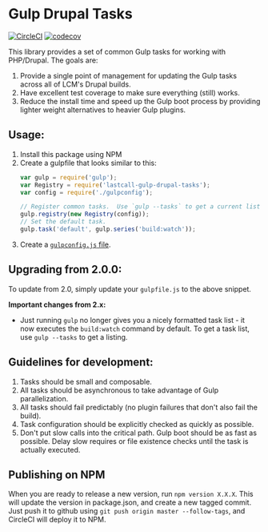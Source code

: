 Gulp Drupal Tasks
=================

[![CircleCI](https://circleci.com/gh/LastCallMedia/gulp-drupal-tasks.svg?style=svg)](https://circleci.com/gh/LastCallMedia/gulp-drupal-tasks) 
[![codecov](https://codecov.io/gh/LastCallMedia/gulp-drupal-tasks/branch/master/graph/badge.svg)](https://codecov.io/gh/LastCallMedia/gulp-drupal-tasks)

This library provides a set of common Gulp tasks for working with PHP/Drupal. The goals are:

1. Provide a single point of management for updating the Gulp tasks across all of LCM's Drupal builds.
2. Have excellent test coverage to make sure everything (still) works.
3. Reduce the install time and speed up the Gulp boot process by providing lighter weight alternatives to heavier Gulp plugins.

Usage:
------
1. Install this package using NPM
2. Create a gulpfile that looks similar to this:
    ```javascript
    var gulp = require('gulp');
    var Registry = require('lastcall-gulp-drupal-tasks');
    var config = require('./gulpconfig');
    
    // Register common tasks.  Use `gulp --tasks` to get a current list.
    gulp.registry(new Registry(config));
    // Set the default task.
    gulp.task('default', gulp.series('build:watch'));
    ```
3.  Create a [`gulpconfig.js` file](docs/config-reference.js).

Upgrading from 2.0.0:
---------------------
To update from 2.0, simply update your `gulpfile.js` to the above snippet.

**Important changes from 2.x:**

- Just running `gulp` no longer gives you a nicely formatted task list - it now executes the `build:watch` command by default. To get a task list, use `gulp --tasks` to get a listing.

Guidelines for development:
--------------------------
1. Tasks should be small and composable.
2. All tasks should be asynchronous to take advantage of Gulp parallelization.
3. All tasks should fail predictably (no plugin failures that don't also fail the build).
4. Task configuration should be explicitly checked as quickly as possible.
5. Don't put slow calls into the critical path.  Gulp boot should be as fast as possible.  Delay slow requires or file existence checks until the task is actually executed.

Publishing on NPM
-----------------
When you are ready to release a new version, run `npm version X.X.X`.  This will update the version in package.json, and create a new tagged commit.  Just push it to github using `git push origin master --follow-tags`, and CircleCI will deploy it to NPM.
